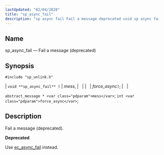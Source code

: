 ```yaml
---
lastUpdated: "02/04/2020"
title: "sp_async_fail"
description: "sp async fail Fail a message deprecated void sp async fail mess force async abstract message mess int force async Fail a message deprecated Use ec async fail instead..."
---
```


<a name="apis.sp_async_fail"></a> 
## Name

sp_async_fail — Fail a message (deprecated)

## Synopsis

`#include "sp_unlink.h"`

| `void **sp_async_fail** (` | <var class="pdparam">mess</var>, |   |
|   | <var class="pdparam">force_async</var>`)`; |   |

`abstract_message * <var class="pdparam">mess</var>`;
`int <var class="pdparam">force_async</var>`;<a name="idp51968384"></a> 
## Description

Fail a message (deprecated).

**<a name="idp51969600"></a> Deprecated**

Use [ec_async_fail](/momentum/3/3-api/apis-ec-async-fail) instead.